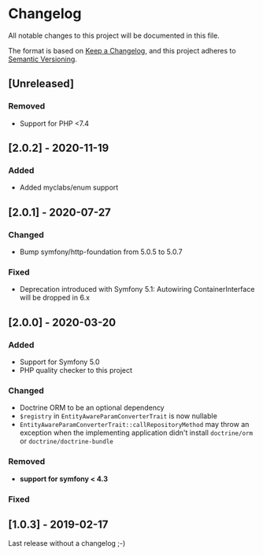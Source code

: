 # Changelog
All notable changes to this project will be documented in this file.

The format is based on [Keep a Changelog](https://keepachangelog.com/en/1.0.0/),
and this project adheres to [Semantic Versioning](https://semver.org/spec/v2.0.0.html).

## [Unreleased]

### Removed

- Support for PHP <7.4

## [2.0.2] - 2020-11-19
### Added
* Added myclabs/enum support

## [2.0.1] - 2020-07-27
### Changed
* Bump symfony/http-foundation from 5.0.5 to 5.0.7

### Fixed
* Deprecation introduced with Symfony 5.1: Autowiring ContainerInterface will be dropped in 6.x 

## [2.0.0] - 2020-03-20
### Added
* Support for Symfony 5.0
* PHP quality checker to this project

### Changed
* Doctrine ORM to be an optional dependency
* `$registry` in `EntityAwareParamConverterTrait` is now nullable
* `EntityAwareParamConverterTrait::callRepositoryMethod` may throw an exception when the implementing
  application didn't install `doctrine/orm` or `doctrine/doctrine-bundle` 

### Removed
* __support for symfony < 4.3__

### Fixed


## [1.0.3] - 2019-02-17
Last release without a changelog ;-) 
 
